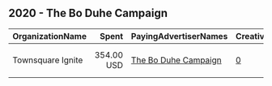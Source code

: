 ## 2020 - The Bo Duhe Campaign 
|OrganizationName|Spent|PayingAdvertiserNames|CreativeUrls|Impressions|Genders|AgeBrackets|CountryCodes|BillingAddresses|CandidateBallotInformation|
|:---|---:|:---|:---|---:|:---|:---|:---|:---|:---|
|Townsquare Ignite|354.00 USD|[The Bo Duhe Campaign](2020/The_Bo_Duhe_Campaign.md)|[0](https://www.snap.com/political-ads/asset/9f65ba087fa064f82dc65c3e1876d77a034d760168f64e589a4f79974218d2e7?mediaType=mp4)|107,211||18+|united states|"1 Manhattanville Road, Ste 202,Purchase,10577,US"||
